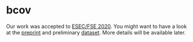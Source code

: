 # bcov

Our work was accepted to [ESEC/FSE 2020][link-3]. You might want to have a look at the
[preprint][link-1] and preliminary [dataset][link-2]. More details will be
available later.

 [link-1]: https://arxiv.org/abs/2004.14191
 [link-2]: https://github.com/abenkhadra/bcov-dataset
 [link-3]: https://2020.esec-fse.org/
